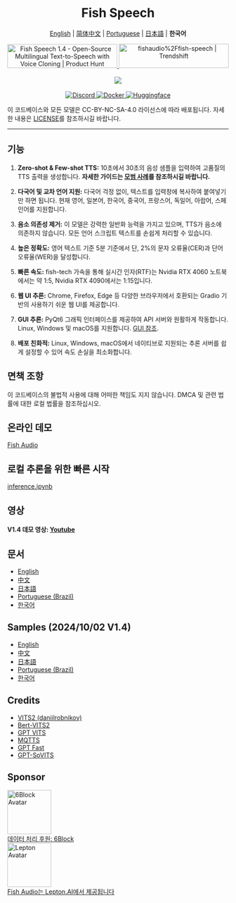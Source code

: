 <div align="center">
<h1>Fish Speech</h1>

[English](../README.md) | [简体中文](README.zh.md) | [Portuguese](README.pt-BR.md) | [日本語](README.ja.md) | **한국어** <br>

<a href="https://www.producthunt.com/posts/fish-speech-1-4?embed=true&utm_source=badge-featured&utm_medium=badge&utm_souce=badge-fish&#0045;speech&#0045;1&#0045;4" target="_blank">
    <img src="https://api.producthunt.com/widgets/embed-image/v1/featured.svg?post_id=488440&theme=light" alt="Fish&#0032;Speech&#0032;1&#0046;4 - Open&#0045;Source&#0032;Multilingual&#0032;Text&#0045;to&#0045;Speech&#0032;with&#0032;Voice&#0032;Cloning | Product Hunt" style="width: 250px; height: 54px;" width="250" height="54" />
</a>
<a href="https://trendshift.io/repositories/7014" target="_blank">
    <img src="https://trendshift.io/api/badge/repositories/7014" alt="fishaudio%2Ffish-speech | Trendshift" style="width: 250px; height: 55px;" width="250" height="55"/>
</a>
<br>
</div>
<br>

<div align="center">
    <img src="https://count.getloli.com/get/@fish-speech?theme=asoul" /><br>
</div>
<br>

<div align="center">
    <a target="_blank" href="https://discord.gg/Es5qTB9BcN">
        <img alt="Discord" src="https://img.shields.io/discord/1214047546020728892?color=%23738ADB&label=Discord&logo=discord&logoColor=white&style=flat-square"/>
    </a>
    <a target="_blank" href="https://hub.docker.com/r/fishaudio/fish-speech">
        <img alt="Docker" src="https://img.shields.io/docker/pulls/fishaudio/fish-speech?style=flat-square&logo=docker"/>
    </a>
    <a target="_blank" href="https://huggingface.co/spaces/fishaudio/fish-speech-1">
        <img alt="Huggingface" src="https://img.shields.io/badge/🤗%20-space%20demo-yellow"/>
    </a>
</div>

이 코드베이스와 모든 모델은 CC-BY-NC-SA-4.0 라이선스에 따라 배포됩니다. 자세한 내용은 [LICENSE](LICENSE)를 참조하시길 바랍니다.

---

## 기능

1. **Zero-shot & Few-shot TTS:** 10초에서 30초의 음성 샘플을 입력하여 고품질의 TTS 출력을 생성합니다. **자세한 가이드는 [모범 사례](https://docs.fish.audio/text-to-speech/voice-clone-best-practices)를 참조하시길 바랍니다.**

2. **다국어 및 교차 언어 지원:** 다국어 걱정 없이, 텍스트를 입력창에 복사하여 붙여넣기만 하면 됩니다. 현재 영어, 일본어, 한국어, 중국어, 프랑스어, 독일어, 아랍어, 스페인어를 지원합니다.

3. **음소 의존성 제거:** 이 모델은 강력한 일반화 능력을 가지고 있으며, TTS가 음소에 의존하지 않습니다. 모든 언어 스크립트 텍스트를 손쉽게 처리할 수 있습니다.

4. **높은 정확도:** 영어 텍스트 기준 5분 기준에서 단, 2%의 문자 오류율(CER)과 단어 오류율(WER)을 달성합니다.

5. **빠른 속도:** fish-tech 가속을 통해 실시간 인자(RTF)는 Nvidia RTX 4060 노트북에서는 약 1:5, Nvidia RTX 4090에서는 1:15입니다.

6. **웹 UI 추론:** Chrome, Firefox, Edge 등 다양한 브라우저에서 호환되는 Gradio 기반의 사용하기 쉬운 웹 UI를 제공합니다.

7. **GUI 추론:** PyQt6 그래픽 인터페이스를 제공하여 API 서버와 원활하게 작동합니다. Linux, Windows 및 macOS를 지원합니다. [GUI 참조](https://github.com/AnyaCoder/fish-speech-gui).

8. **배포 친화적:** Linux, Windows, macOS에서 네이티브로 지원되는 추론 서버를 쉽게 설정할 수 있어 속도 손실을 최소화합니다.

## 면책 조항

이 코드베이스의 불법적 사용에 대해 어떠한 책임도 지지 않습니다. DMCA 및 관련 법률에 대한 로컬 법률을 참조하십시오.

## 온라인 데모

[Fish Audio](https://fish.audio)

## 로컬 추론을 위한 빠른 시작

[inference.ipynb](/inference.ipynb)

## 영상

#### V1.4 데모 영상: [Youtube](https://www.youtube.com/watch?v=Ghc8cJdQyKQ)

## 문서

- [English](https://speech.fish.audio/)
- [中文](https://speech.fish.audio/zh/)
- [日本語](https://speech.fish.audio/ja/)
- [Portuguese (Brazil)](https://speech.fish.audio/pt/)
- [한국어](https://speech.fish.audio/ko/)

## Samples (2024/10/02 V1.4)

- [English](https://speech.fish.audio/samples/)
- [中文](https://speech.fish.audio/zh/samples/)
- [日本語](https://speech.fish.audio/ja/samples/)
- [Portuguese (Brazil)](https://speech.fish.audio/pt/samples/)
- [한국어](https://speech.fish.audio/ko/samples/)

## Credits

- [VITS2 (daniilrobnikov)](https://github.com/daniilrobnikov/vits2)
- [Bert-VITS2](https://github.com/fishaudio/Bert-VITS2)
- [GPT VITS](https://github.com/innnky/gpt-vits)
- [MQTTS](https://github.com/b04901014/MQTTS)
- [GPT Fast](https://github.com/pytorch-labs/gpt-fast)
- [GPT-SoVITS](https://github.com/RVC-Boss/GPT-SoVITS)

## Sponsor

<div>
  <a href="https://6block.com/">
    <img src="https://avatars.githubusercontent.com/u/60573493" width="100" height="100" alt="6Block Avatar"/>
  </a>
  <br>
  <a href="https://6block.com/">데이터 처리 후원: 6Block</a>
</div>
<div>
  <a href="https://www.lepton.ai/">
    <img src="https://www.lepton.ai/favicons/apple-touch-icon.png" width="100" height="100" alt="Lepton Avatar"/>
  </a>
  <br>
  <a href="https://www.lepton.ai/">Fish Audio는 Lepton.AI에서 제공됩니다</a>
</div>
